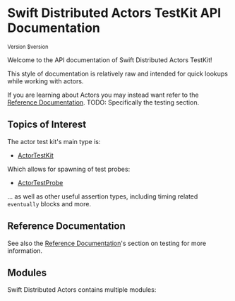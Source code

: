 # Swift Distributed Actors TestKit API Documentation

<small>Version $version</small>

Welcome to the API documentation of Swift Distributed Actors TestKit!

This style of documentation is relatively raw and intended for quick lookups while working with actors. <br/>

If you are learning about Actors you may instead want refer to the [Reference Documentation](../../../reference/$version/index.html). TODO: Specifically the testing section.

## Topics of Interest

The actor test kit's main type is: 

- [ActorTestKit](Classes/ActorTestKit.html)

Which allows for spawning of test probes:

- [ActorTestProbe](Classes/ActorTestProbe.html)

... as well as other useful assertion types, including timing related `eventually` blocks and more.

## Reference Documentation

See also the [Reference Documentation](../../../reference/$version/index.html)'s section on testing for more information.



## Modules

Swift Distributed Actors contains multiple modules:
<!-- module links inserted here by generate_docs_api.sh -->
